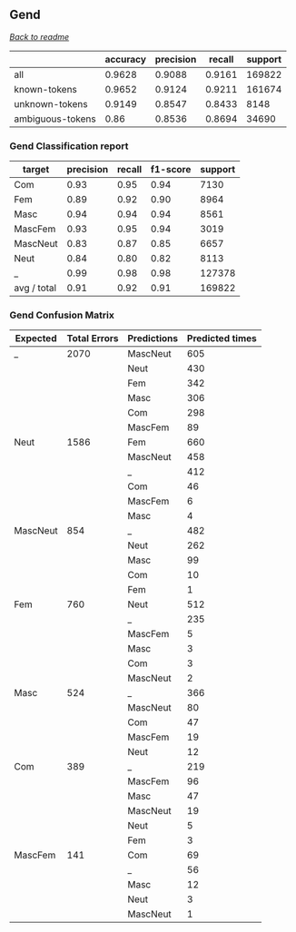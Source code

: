 ## Gend


*[Back to readme](../README.md)*


|                  | accuracy | precision | recall | support |
|------------------|----------|-----------|--------|---------|
| all              | 0.9628   | 0.9088    | 0.9161 | 169822  |
| known-tokens     | 0.9652   | 0.9124    | 0.9211 | 161674  |
| unknown-tokens   | 0.9149   | 0.8547    | 0.8433 | 8148    |
| ambiguous-tokens | 0.86     | 0.8536    | 0.8694 | 34690   |


### Gend Classification report

| target      | precision | recall | f1-score | support |
|-------------|-----------|--------|----------|---------|
| Com         | 0.93      | 0.95   | 0.94     | 7130    |
| Fem         | 0.89      | 0.92   | 0.90     | 8964    |
| Masc        | 0.94      | 0.94   | 0.94     | 8561    |
| MascFem     | 0.93      | 0.95   | 0.94     | 3019    |
| MascNeut    | 0.83      | 0.87   | 0.85     | 6657    |
| Neut        | 0.84      | 0.80   | 0.82     | 8113    |
| _           | 0.99      | 0.98   | 0.98     | 127378  |
| avg / total | 0.91      | 0.92   | 0.91     | 169822  |

### Gend Confusion Matrix

| Expected | Total Errors | Predictions | Predicted times |
|----------|--------------|-------------|-----------------|
| _        | 2070         | MascNeut    | 605             |
|          |              | Neut        | 430             |
|          |              | Fem         | 342             |
|          |              | Masc        | 306             |
|          |              | Com         | 298             |
|          |              | MascFem     | 89              |
| Neut     | 1586         | Fem         | 660             |
|          |              | MascNeut    | 458             |
|          |              | _           | 412             |
|          |              | Com         | 46              |
|          |              | MascFem     | 6               |
|          |              | Masc        | 4               |
| MascNeut | 854          | _           | 482             |
|          |              | Neut        | 262             |
|          |              | Masc        | 99              |
|          |              | Com         | 10              |
|          |              | Fem         | 1               |
| Fem      | 760          | Neut        | 512             |
|          |              | _           | 235             |
|          |              | MascFem     | 5               |
|          |              | Masc        | 3               |
|          |              | Com         | 3               |
|          |              | MascNeut    | 2               |
| Masc     | 524          | _           | 366             |
|          |              | MascNeut    | 80              |
|          |              | Com         | 47              |
|          |              | MascFem     | 19              |
|          |              | Neut        | 12              |
| Com      | 389          | _           | 219             |
|          |              | MascFem     | 96              |
|          |              | Masc        | 47              |
|          |              | MascNeut    | 19              |
|          |              | Neut        | 5               |
|          |              | Fem         | 3               |
| MascFem  | 141          | Com         | 69              |
|          |              | _           | 56              |
|          |              | Masc        | 12              |
|          |              | Neut        | 3               |
|          |              | MascNeut    | 1               |

